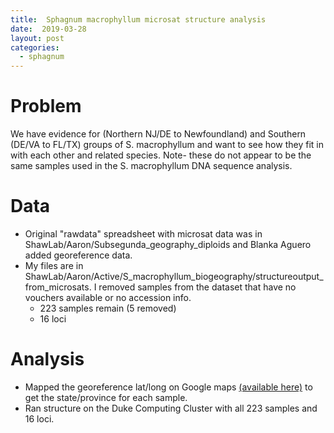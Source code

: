 ```yaml
---
title:  Sphagnum macrophyllum microsat structure analysis
date:  2019-03-28
layout: post
categories:
  - sphagnum
---
```


# Problem

We have evidence for (Northern NJ/DE to Newfoundland) and Southern (DE/VA to FL/TX) groups of S. macrophyllum and want to see how they fit in with each other and related species. Note- these do not appear to be the same samples used in the S. macrophyllum DNA sequence analysis.

# Data
  * Original "rawdata" spreadsheet with microsat data was in ShawLab/Aaron/Subsegunda_geography_diploids and Blanka Aguero added georeference data.
  * My files are in ShawLab/Aaron/Active/S_macrophyllum_biogeography/structureoutput_from_microsats. I removed samples from the dataset that have no vouchers available or no accession info.
    - 223 samples remain (5 removed)
    - 16 loci

# Analysis

  * Mapped the georeference lat/long on Google maps [(available here)][1] to get the state/province for each sample.
  * Ran structure on the Duke Computing Cluster with all 223 samples and 16 loci.


[1]: https://drive.google.com/open?id=1DBN0Ub_KafXjANs2qlDufeXC6snAH43B&usp=sharing
